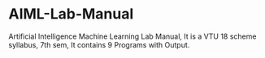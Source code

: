 # AIML-Lab-Manual
Artificial Intelligence Machine Learning Lab Manual, It is a VTU 18 scheme syllabus, 7th sem, It contains 9 Programs with Output.
